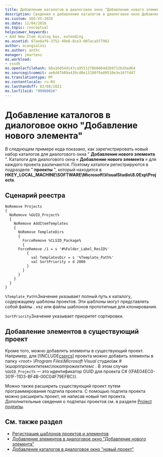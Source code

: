 ```yaml
---
title: Добавление каталогов в диалоговое окно "Добавление нового элемента" | Документация Майкрософт
description: Сведения о добавлении каталогов в диалоговое окно Добавление нового элемента в Visual Studio с помощью сценария реестра для регистрации каталогов.
ms.custom: SEO-VS-2020
ms.date: 11/04/2016
ms.topic: conceptual
helpviewer_keywords:
- Add New Item dialog box, extending
ms.assetid: 67ae8af6-3752-49e8-8ce3-007aca5f7982
author: acangialosi
ms.author: anthc
manager: jmartens
ms.workload:
- vssdk
ms.openlocfilehash: 68a16d544147ca95512f8b6064d2b9712b26ed64
ms.sourcegitcommit: ae6d47b09a439cd0e13180f5e89510e3e347fd47
ms.translationtype: MT
ms.contentlocale: ru-RU
ms.lasthandoff: 02/08/2021
ms.locfileid: "99969026"
---
```

# <a name="add-directories-to-the-add-new-item-dialog-box"></a>Добавление каталогов в диалоговое окно "Добавление нового элемента"
В следующем примере кода показано, как зарегистрировать новый набор каталогов для диалогового окна " **Добавление нового элемента** ". Каталоги для диалогового окна « **Добавление нового элемента** » для каждого проекта различаются. Поэтому каталоги регистрируются в подразделе " **проекты** ", который находится в **HKEY_LOCAL_MACHINE\SOFTWARE\Microsoft\VisualStudio\8.0Exp\Projects**.

## <a name="registry-script"></a>Сценарий реестра

```
NoRemove Projects
{
  NoRemove %GUID_Project%
  {
    NoRemove AddItemTemplates
    {
      NoRemove TemplateDirs
      {
        ForceRemove %CLSID_Package%
        {
      ForceRemove /1 = s '#%Folder_Label_ResID%'
          {
            val TemplatesDir = s '%Template_Path%'
            val SortPriority = d 2000
          }
        }
      }
    }
  }
}
```

 `%Template_Path%`Значение указывает полный путь к каталогу, содержащему шаблоны проектов. Эти шаблоны могут представлять собой файлы *. vsz* или файлы шаблонов прототипные для клонирования.

 `SortPriority`Значение указывает приоритет сортировки.

## <a name="add-items-to-an-existing-project"></a>Добавление элементов в существующий проект
 Кроме того, можно добавлять элементы в существующий проект. Например, для [!INCLUDE[csprcs](../../data-tools/includes/csprcs_md.md)] проекта можно добавить элементы в папку *\<root> \Program Files\Microsoft Visual студио\вк # \кшарппрожектитемс\локалпрожектитемс* . В этом случае `%GUID_Project%` — это идентификатор GUID для проекта C# ({FAE04EC0-301F-11D3-BF4B-00C04F79EFBC}).

 Можно также расширить существующий проект путем программирования подтипа проекта. С помощью подтипа проекта можно расширить проект, не написав новый тип проекта. Дополнительные сведения о подтипах проектов см. в разделе [Project подтипы](../../extensibility/internals/project-subtypes.md).

## <a name="see-also"></a>См. также раздел
- [Регистрация шаблонов проектов и элементов](../../extensibility/internals/registering-project-and-item-templates.md)
- [Добавление элементов в диалоговое окно "Добавление нового элемента"](../../extensibility/internals/adding-items-to-the-add-new-item-dialog-boxes.md)
- [Добавление каталогов в диалоговое окно "новый проект"](../../extensibility/internals/adding-directories-to-the-new-project-dialog-box.md)
